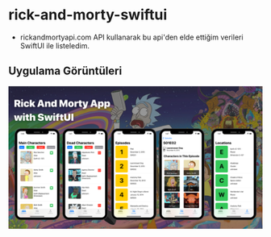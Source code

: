 # rick-and-morty-swiftui

- rickandmortyapi.com API kullanarak bu api'den elde ettiğim verileri SwiftUI ile listeledim.

## Uygulama Görüntüleri

![ScreenShots](./Images/rick-and-morty-swiftui.png)

